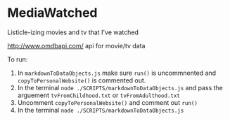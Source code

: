 # MediaWatched
Listicle-izing movies and tv that I've watched


http://www.omdbapi.com/ api for movie/tv data

To run:
1. In `markdownToDataObjects.js` make sure `run()` is uncommnented and `copyToPersonalWebsite()` is commented out.
2. In the terminal `node ./SCRIPTS/markdownToDataObjects.js` and pass the arguement `tvFromChildhood.txt` or `tvFromAdulthood.txt` 
3. Uncomment `copyToPersonalWebsite()` and comment out `run()`
4. In the terminal `node ./SCRIPTS/markdownToDataObjects.js`